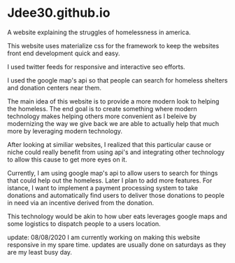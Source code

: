 # Jdee30.github.io
A website explaining the struggles of homelessness in america.

This website uses materialize css for the framework to keep the websites front end development quick and easy.

I used twitter feeds for responsive and interactive seo efforts.

I used the google map's api so that people can search for homeless shelters and donation centers near them.

The main idea of this website is to provide a more modern look to helping the homeless.
The end goal is to create something where modern technology makes helping others more convenient as I beleive
by modernizing the way we give back we are able to actually help that much more by leveraging modern technology.

After looking at similiar websites, I realized that this particular cause or niche could really benefit from using api's and 
integrating other technology to allow this cause to get more eyes on it.

Currently, I am using google map's api to allow users to search for things that could help out the homeless.
Later I plan to add more features. For istance, I want to implement a payment processing system to take donations and automatically 
find users to deliver those donations to people in need via an incentive derived from the donation.

This technology would be akin to how uber eats leverages google maps and some logistics to dispatch people to a users location.


update: 08/08/2020
I am currently working on making this website responsive in my spare time.
updates are usually done on saturdays as they are my least busy day.

